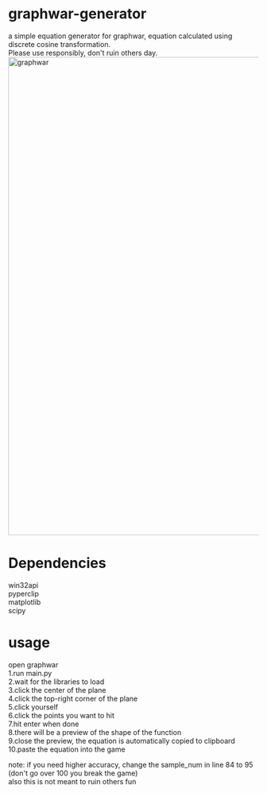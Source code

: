 # graphwar-generator
a simple equation generator for graphwar, equation calculated using discrete cosine transformation.  
Please use responsibly, don't ruin others day.  
<img width="962" alt="graphwar" src="https://user-images.githubusercontent.com/81552194/180501344-ae0bd2f7-e241-4a56-8acc-d53636d0daa6.png">

# Dependencies  
win32api  
pyperclip  
matplotlib  
scipy  

# usage  
open graphwar  
1.run main.py  
2.wait for the libraries to load  
3.click the center of the plane  
4.click the top-right corner of the plane  
5.click yourself   
6.click the points you want to hit   
7.hit enter when done  
8.there will be a preview of the shape of the function  
9.close the preview, the equation is automatically copied to clipboard  
10.paste the equation into the game    

note: if you need higher accuracy, change the sample_num in line 84 to 95 (don't go over 100 you break the game)  
also this is not meant to ruin others fun
